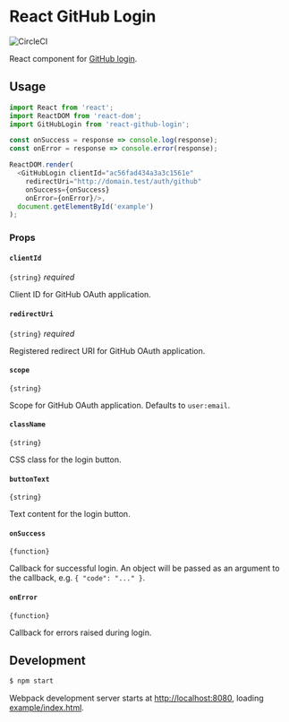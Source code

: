 # React GitHub Login

![CircleCI](https://circleci.com/gh/checkr/react-github-login.svg?style=shield&circle-token=493b950057f69e68ac8698a9ee189b2132a296e4)

React component for [GitHub login](https://developer.github.com/v3/oauth/).

## Usage

```js
import React from 'react';
import ReactDOM from 'react-dom';
import GitHubLogin from 'react-github-login';

const onSuccess = response => console.log(response);
const onError = response => console.error(response);

ReactDOM.render(
  <GitHubLogin clientId="ac56fad434a3a3c1561e"
    redirectUri="http://domain.test/auth/github"
    onSuccess={onSuccess}
    onError={onError}/>,
  document.getElementById('example')
);
```

### Props

#### `clientId`

`{string}` _required_

Client ID for GitHub OAuth application.

#### `redirectUri`

`{string}` _required_

Registered redirect URI for GitHub OAuth application.

#### `scope`

`{string}`

Scope for GitHub OAuth application. Defaults to `user:email`.

#### `className`

`{string}`

CSS class for the login button.

#### `buttonText`

`{string}`

Text content for the login button.

#### `onSuccess`

`{function}`

Callback for successful login. An object will be passed as an argument to the callback, e.g. `{ "code": "..." }`.

#### `onError`

`{function}`

Callback for errors raised during login.


## Development

```sh
$ npm start
```

Webpack development server starts at [http://localhost:8080](http://localhost:8080), loading [example/index.html](github.com/checkr/react-facebook-login/tree/master/example/index.html).
